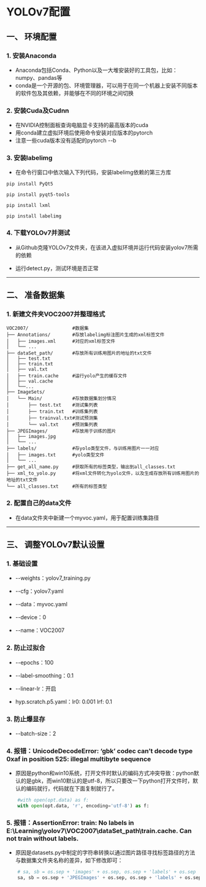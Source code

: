 # YOLOv7配置


## 一、 环境配置

### 1. 安装Anaconda

- Anaconda包括Conda、Python以及一大堆安装好的工具包，比如：numpy、pandas等
- conda是一个开源的包、环境管理器，可以用于在同一个机器上安装不同版本的软件包及其依赖，并能够在不同的环境之间切换

### 2. 安装Cuda及Cudnn

- 在NVIDIA控制面板查询电脑显卡支持的最高版本的cuda
- 用conda建立虚拟环境后使用命令安装对应版本的pytorch
- 注意一些cuda版本没有适配的pytorch
--b

### 3. 安装labelimg

- 在命令行窗口中依次输入下列代码，安装labelimg依赖的第三方库

```shell
pip install PyQt5

pip install pyqt5-tools

pip install lxml

pip install labelimg
```

### 4. 下载YOLOv7并测试

- 从Github克隆YOLOv7文件夹，在该进入虚拟环境并运行代码安装yolov7所需的依赖

- 运行detect.py，测试环境是否正常

---

## 二、 准备数据集

### 1. 新建文件夹VOC2007并整理格式

```
VOC2007/                #数据集  
├── Annotations/        #存放labelimg标注图片生成的xml标签文件
│   ├── images.xml      #对应的xml标签文件
│   └── ...             
├── dataSet_path/       #存放所有训练用图片的地址的txt文件
│   ├── test.txt        
│   ├── train.txt       
│   ├── val.txt         
│   ├── train.cache     #运行yolo产生的缓存文件
│   ├── val.cache       
│   └──...              
├── ImageSets/           
│   └── Main/           #存放数据集划分情况
│       ├── test.txt    #测试集列表
│       ├── train.txt   #训练集列表
│       ├── trainval.txt#测试预测集
│       └── val.txt     #预测集列表
├── JPEGImages/         #存放用于训练的图片
│   ├── images.jpg      
│   └── ...
├── labels/             #存yolo类型文件，与训练用图片一一对应
│   ├── images.txt      #yolo类型文件
│   └── ...
├── get_all_name.py     #获取所有的标签类型，输出到all_classes.txt
├── xml_to_yolo.py      #将xml文件转化为yolo文件，以及生成存放所有训练用图片的地址的txt文件
└── all_classes.txt     #所有的标签类型
```

### 2. 配置自己的data文件

- 在data文件夹中新建一个myvoc.yaml，用于配置训练集路径

---

## 三、 调整YOLOv7默认设置

### 1. 基础设置

- --weights：yolov7_training.py

- --cfg：yolov7.yaml

- --data：myvoc.yaml

- --device：0

- --name：VOC2007

### 2. 防止过拟合

- --epochs：100

- --label-smoothing：0.1

- --linear-lr：开启

- hyp.scratch.p5.yaml：lr0: 0.001  lrf: 0.1

### 3. 防止爆显存

- --batch-size：2

### 4. 报错：UnicodeDecodeError: ‘gbk’ codec can’t decode type 0xaf in position 525: illegal multibyte sequence

- 原因是python和win10系统，打开文件时默认的编码方式冲突导致：python默认的是gbk，而win10默认的是utf-8，所以只要改一下python打开文件时，默认的编码就行，代码就在下面复制就行了。

```python 
    #with open(opt.data) as f:
    with open(opt.data, 'r', encoding='utf-8') as f:
```

### 5. 报错：AssertionError: train: No labels in E:\Learning\yolov7\VOC2007\dataSet_path\train.cache. Can not train without labels. 

- 原因是datasets.py中制定的字符串转换以通过图片路径寻找标签路径的方法与数据集文件夹名称的差异，如下修改即可：

```python
    # sa, sb = os.sep + 'images' + os.sep, os.sep + 'labels' + os.sep  # /images/, /labels/ substrings
    sa, sb = os.sep + 'JPEGImages' + os.sep, os.sep + 'labels' + os.sep  # /images/, /labels/ substrings
```
